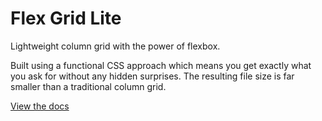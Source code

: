 # Flex Grid Lite
Lightweight column grid with the power of flexbox.

Built using a functional CSS approach which means you get exactly what you ask for without any hidden surprises. The resulting file size is far smaller than a traditional column grid.

[View the docs](http://flexgridlite.elliotdahl.com/)
